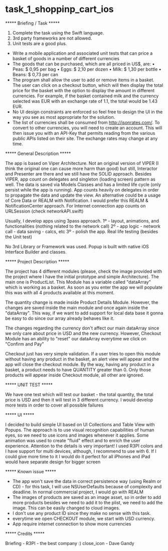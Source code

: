 # task_1_shoppinp_cart_ios

***** Briefing / Task *****

1. Complete the task using the Swift language.
2. 3rd party frameworks are not allowed.
3. Unit tests are a good plus.

- Write a mobile application and associated unit tests that can price a basket of goods in a number of different currencies
- The goods that can be purchased, which are all priced in US$, are:
  • Peas: $ 0,95 per bag
  • Eggs: $ 2,10 per dozen
  • Milk: $ 1,30 per bottle
  • Beans: $ 0,73 per can
- The program shall allow the user to add or remove items in a basket. The user can click on a checkout button, which will then display the total price for the basket with the option to display the amount in different currencies. For example, if the basket contained milk and the currency selected was EUR with an exchange rate of 1.1, the total would be 1.43 EUR.
- No UI design constraints are enforced so feel free to design the UI in the way you see as most appropriate for the solution.
- The list of currencies shall be consumed from http://jsonrates.com/. To convert to other currencies, you will need to create an account. This will then issue you with an API-Key that permits reading from the various public APIs listed on their site. The exchange rates may change at any time.






***** General Description *****

The app is based on Viper Architecture. Not an original version of VIPER (I think the original one can cause more harm than good) but still, Interactor and Presenter are there and we still have the SOLID approach.
Besides VIPER, app count on delegates and singleton (loading screen) pattern as well.
The data is saved via Models Classes and has a limited life cycle (only persist while the app is running).
App counts heavily on delegates in order to propagate the data and update the view.
An alternative could be a usage of Core Data or REALM with Notification. I would prefer this REALM & NotificationCenter approach.
For Internet connection app counts on URLSession (check networkAPI.swift)

Usually, I develop apps using 3pass approach.
1º - layout, animations, and functionalities (nothing related to the network call)
2º - app logic - network call - data saving - calcs, etc
3º - polish the app. Real life testing (besides the Unit test)

No 3rd Library or Framework was used.
Popup is built with native iOS Interface Builder and classes.





***** Project Description *****

The project has 4 different modules (please, check the image provided with the project where I have the initial prototype and simple Architecture). The main one is ProductList. This Module has a variable called "dataArray" which is working as a basket.
As soon as you enter the app we will populate this was with all 4 products available at this moment.

The quantity change is made inside Product Details Module. However, the changes are saved inside the main module and once again inside the "dataArray". This way, if we want to add support for local data base it gonna be easy to do since our array already behaves like it.

The changes regarding the currency don't affect our main dataArray since we only care about price in USD and the new currency.
However, Checkout Module has an ability to "reset" our dataArray everytime we click on "Confirm and Pay"

Checkout just has very simple validation. If a user tries to open this module without having any product in the basket, an alert view will appear and the app will close the checkout module.
By the way, having any product in a basket, a product needs to have QUANTITY greater than 0. Only those products will appear inside Checkout module, all other are ignored.






***** UNIT TEST *****

We have one test which will test our basket - the total quantity, the total price is USD and then it will test in 3 different currency.
I would develop more tests in order to cover all possible failures





***** UI *****

I decided to build simple UI based on UI Collections and Table View with Popups.
The approach is to use visual recognition capabilities of human eyes, so we need to use icons and images whenever it applies.
Some animation was used to create "fluid" effect and to enrich the user experience. Attention to the details is very important!
I used R3PI colors and I have support for multi devices, although, I recommend to use with 6.
If I could give more time to it I would do it perfect for all iPhones and iPad would have separate design for bigger screen





***** Known issue *****

- The app won't save the data in correct persistence way (using Realm or CD) - for this task, I will use NSUserDefaults because of complexity and deadline. In normal commercial project, I would go with REALM
- The images of products are saved as an image asset, so in order to add more products besides we need to add it to the plist, we need to add the image. This can be easily changed to cloud images.
- I don't use any product ID since they make no sense with this task.
- everytime we open CHECKOUT module, we start with USD currency.
- App require internet connection to show more currencies



***** Credits *****

Briefing - R3PI - the best company :)
close_icon - Dave Gandy
